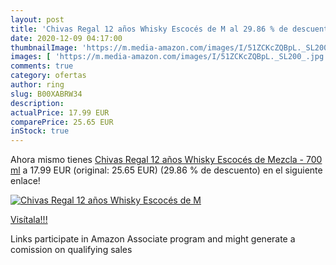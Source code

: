 ```yaml
---
layout: post
title: 'Chivas Regal 12 años Whisky Escocés de M al 29.86 % de descuento'
date: 2020-12-09 04:17:00
thumbnailImage: 'https://m.media-amazon.com/images/I/51ZCKcZQBpL._SL200_.jpg'
images: [ 'https://m.media-amazon.com/images/I/51ZCKcZQBpL._SL200_.jpg' ]
comments: true
category: ofertas
author: ring
slug: B00XABRW34
description:
actualPrice: 17.99 EUR
comparePrice: 25.65 EUR
inStock: true
---
```


Ahora mismo tienes [Chivas Regal 12 años Whisky Escocés de Mezcla - 700 ml](https://www.amazon.es/dp/B00XABRW34/?tag=tolees-21) a 17.99 EUR (original: 25.65 EUR) (29.86 %  de descuento) en el siguiente enlace!

[![Chivas Regal 12 años Whisky Escocés de M](https://m.media-amazon.com/images/I/51ZCKcZQBpL._SL200_.jpg)](https://www.amazon.es/dp/B00XABRW34/?tag=tolees-21)

[Visítala!!!](https://www.amazon.es/dp/B00XABRW34/?tag=tolees-21)

Links participate in Amazon Associate program and might generate a comission on qualifying sales
